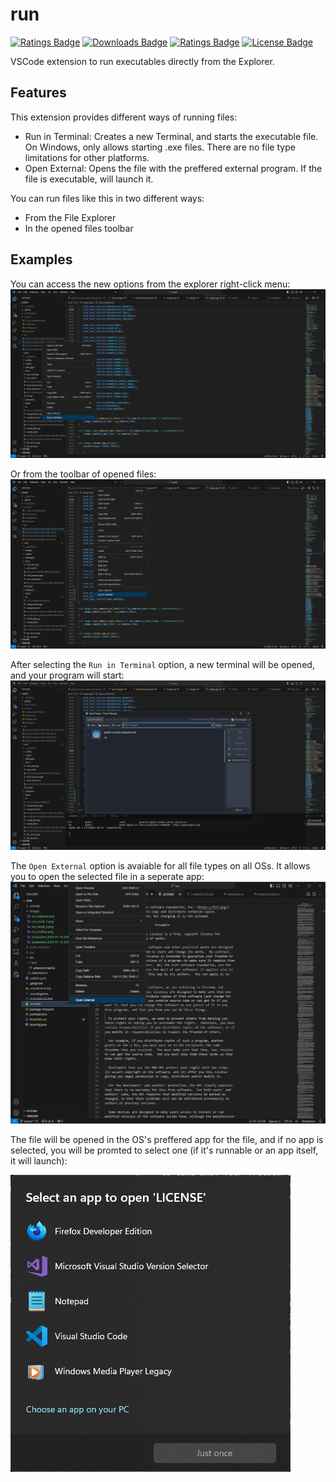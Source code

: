 # run 

[ext-url]: https://marketplace.visualstudio.com/items?itemName=hcommand.run-runner
[![Ratings Badge](https://img.shields.io/vscode-marketplace/v/hcommand.run-runner.svg)][ext-url]
[![Downloads Badge](https://img.shields.io/vscode-marketplace/d/hcommand.run-runner.svg)][ext-url]
[![Ratings Badge](https://img.shields.io/vscode-marketplace/r/hcommand.run-runner.svg)][ext-url]
[![License Badge](https://img.shields.io/github/license/hubblecommand/run.svg?color=blue)](https://github.com/hubblecommand/run/blob/master/LICENSE)

VSCode extension to run executables directly from the Explorer.

## Features

This extension provides different ways of running files:
- Run in Terminal: Creates a new Terminal, and starts the executable file. On Windows, only allows starting .exe files. There are no file type limitations for other platforms.
- Open External: Opens the file with the preffered external program. If the file is executable, will launch it.

You can run files like this in two different ways:
- From the File Explorer
- In the opened files toolbar

## Examples
You can access the new options from the explorer right-click menu:
![run from explorer](images/run_explorer.png)

Or from the toolbar of opened files:
![run from toolbar](images/run_toolbar.png)

After selecting the `Run in Terminal` option, a new terminal will be opened, and your program will start:
![result](images/run_result_2.png)

The `Open External` option is avaiable for all file types on all OSs. It allows you to open the selected file in a seperate app:
![result](images/open_explorer.png)

The file will be opened in the OS's preffered app for the file, and if no app is selected, you will be promted to select one (if it's runnable or an app itself, it will launch):

![result](images/open_result.png)